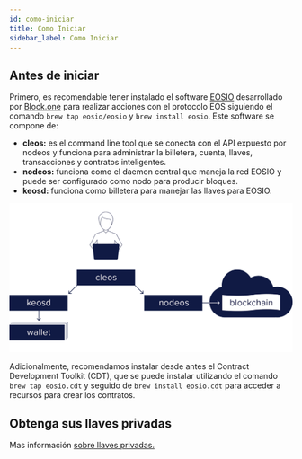 ```yaml
---
id: como-iniciar
title: Como Iniciar
sidebar_label: Como Iniciar
---
```


## Antes de iniciar
Primero, es recomendable tener instalado el software [EOSIO](https://github.com/eosio) desarrollado por [Block.one](https://block.one/) para realizar acciones con el protocolo EOS siguiendo el comando `brew tap eosio/eosio` y `brew install eosio`. Este software se compone de:

- **cleos:** es el command line tool que se conecta con el API expuesto por nodeos y funciona para administrar la billetera, cuenta, llaves, transacciones y contratos inteligentes.
- **nodeos:** funciona como el daemon central que maneja la red EOSIO y puede ser configurado como nodo para producir bloques.
- **keosd:** funciona como billetera para manejar las llaves para EOSIO.

![Cleos](/img/diagramas/cleos.png)

Adicionalmente, recomendamos instalar desde antes el Contract Development Toolkit (CDT), que se puede instalar utilizando el comando `brew tap eosio.cdt` y seguido de `brew install eosio.cdt` para acceder a recursos para crear los contratos.

## Obtenga sus llaves privadas

Mas información [sobre llaves privadas.](llaves-privadas.md)  
